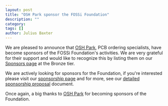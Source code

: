 ```yaml
---
layout: post
title: "OSH Park sponsor the FOSSi Foundation"
description: ""
category:
tags: []
author: Julius Baxter
---
```


We are pleased to announce that [OSH Park](https://oshpark.com/),
PCB ordering specialists, have become sponsors of the FOSSi
Foundation's activities. We are very grateful for their support
and would like to recognize this by listing them on
our [Sponsors page](/sponsors.html) at the Bronze tier.

We are actively looking for sponsors for the Foundation, if you're
interested please visit our [sponsorship page](/sponsoring.html) and
for more, see our 
[detailed sponsorship proposal](assets/SponsorshipProposal-Feb17.pdf)
document.

Once again, a big thanks to [OSH Park](https://oshpark.com/) for becoming
sponsors of the Foundation. 